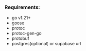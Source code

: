 
### Requirements:

- go v1.21+
- goose
- protoc
- protoc-gen-go
- protobuf
- postgres(optional) or supabase url

